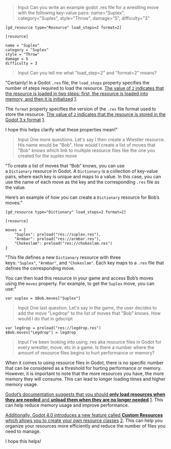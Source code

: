 > Input
   Can you write an example godot .res file for a wrestling move with the following key-value pairs: name="Suplex", category="Suplex", style="Throw", damage="5", difficulty="3"

```gdscript
[gd_resource type="Resource" load_steps=2 format=2]

[resource]

name = "Suplex"
category = "Suplex"
style = "Throw"
damage = 5
difficulty = 3
```



>Input
  Can you tell me what "load_step=2" and "format=2" means?

"Certainly! In a Godot `.res` file, the `load_steps` property specifies the number of steps required to load the resource. [The value of `2` indicates that the resource is loaded in two steps: first, the resource is loaded into memory, and then it is initialized](https://docs.godotengine.org/en/stable/tutorials/scripting/resources.html) [1](https://docs.godotengine.org/en/stable/tutorials/scripting/resources.html).

The `format` property specifies the version of the `.res` file format used to store the resource. [The value of `2` indicates that the resource is stored in the Godot 3.x format](https://docs.godotengine.org/en/stable/tutorials/scripting/resources.html) [1](https://docs.godotengine.org/en/stable/tutorials/scripting/resources.html).

I hope this helps clarify what these properties mean!"


>Input 
  One more questions. Let's say I then create a Wrestler resource. His name would be "Bob". How would I create a list of moves that "Bob" knows which link to multiple resource files like the one you created for the suplex move

"To create a list of moves that “Bob” knows, you can use a `Dictionary` resource in Godot. A `Dictionary` is a collection of key-value pairs, where each key is unique and maps to a value. In this case, you can use the name of each move as the key and the corresponding `.res` file as the value.

Here’s an example of how you can create a `Dictionary` resource for Bob’s moves:"

```gdscript
[gd_resource type="Dictionary" load_steps=2 format=2]

[resource]

moves = {
    "Suplex": preload("res://suplex.res"),
    "Armbar": preload("res://armbar.res"),
    "Chokeslam": preload("res://chokeslam.res")
}

```

"This file defines a new `Dictionary` resource with three keys: `"Suplex"`, `"Armbar"`, and `"Chokeslam"`. Each key maps to a `.res` file that defines the corresponding move.

You can then load this resource in your game and access Bob’s moves using the `moves` property. For example, to get the `Suplex` move, you can use:"

```gdscript
var suplex = $Bob.moves["Suplex"]
```


> Input
> One last question. Let's say in the game, the user decides to add the move "Legdrop" to the list of moves that "Bob" knows. How would I do that in gdscript

```gdscript
var legdrop = preload("res://legdrop.res")
$Bob.moves["Legdrop"] = legdrop
```


> Input
> I've been looking into using .res aka resource files in Godot for every wrestler, move, etc in a game.  Is there a number where the amount of resource files begins to hurt performance or memory?

When it comes to using resource files in Godot, there is no specific number that can be considered as a threshold for hurting performance or memory. However, it is important to note that the more resources you have, the more memory they will consume. This can lead to longer loading times and higher memory usage.

[Godot’s documentation suggests that you should **only load resources when they are needed** and **unload them when they are no longer needed**](https://docs.godotengine.org/en/stable/tutorials/scripting/resources.html) [1](https://docs.godotengine.org/en/stable/tutorials/scripting/resources.html). This can help reduce memory usage and improve performance.

[Additionally, Godot 4.0 introduces a new feature called **Custom Resources** which allows you to create your own resource classes](https://docs.godotengine.org/en/stable/tutorials/scripting/resources.html) [2](https://ezcha.net/news/3-1-23-custom-resources-are-op-in-godot-4). This can help you organize your resources more efficiently and reduce the number of files you need to manage.

I hope this helps!